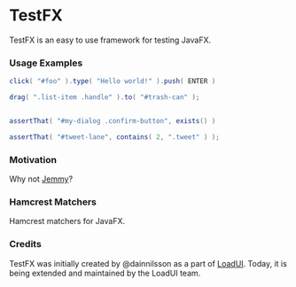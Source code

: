 TestFX
======

TestFX is an easy to use framework for testing JavaFX.

### Usage Examples

```java
click( "#foo" ).type( "Hello world!" ).push( ENTER )

drag( ".list-item .handle" ).to( "#trash-can" );


assertThat( "#my-dialog .confirm-button", exists() )

assertThat( "#tweet-lane", contains( 2, ".tweet" ) );
```

### Motivation
Why not [Jemmy][1]? 

### Hamcrest Matchers
Hamcrest matchers for JavaFX.


### Credits
TestFX was initially created by @dainnilsson as a part of [LoadUI][2]. Today, it is being extended
and maintained by the LoadUI team.

[1]: https://jemmy.java.net/              "Jemmy website"
[2]: https://github.com/SmartBear/loadui  "LoadUI project at Github"
